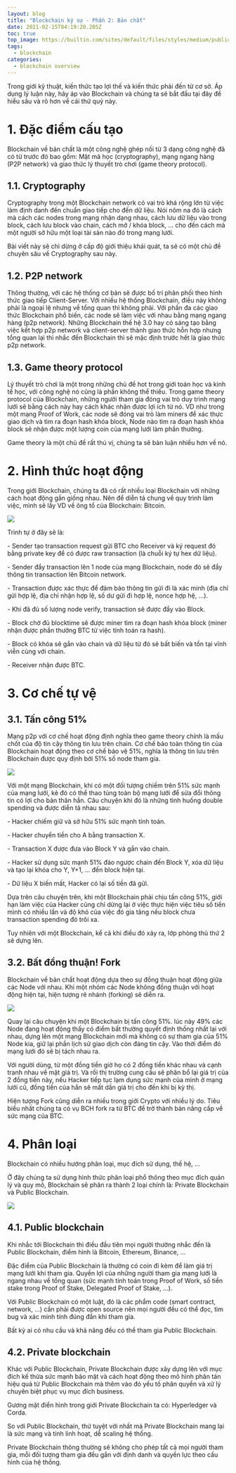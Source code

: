```yaml
---
layout: blog
title: "Blockchain ký sự - Phần 2: Bản chất"
date: 2021-02-15T04:19:20.205Z
toc: true
top_image: https://builtin.com/sites/default/files/styles/medium/public/2019-01/blockchain-companies.jpg
tags:
  - blockchain 
categories:
  - blockchain overview
---
```

Trong giới kỹ thuật, kiến thức tạo lợi thế và kiến thức phải đến từ cơ sở. Áp dụng lý luận này, hãy áp vào Blockchain và chúng ta sẽ bắt đầu tại đây để hiểu sâu và rõ hơn về cái thứ quỷ này.
<!-- more -->
# 1. Đặc điểm cấu tạo

Blockchain về bản chất là một công nghệ ghép nối từ 3 dạng công nghệ đã có từ trước đó bao gồm: Mật mã học (cryptography), mạng ngang hàng (P2P network) và giao thức lý thuyết trò chơi (game theory protocol).

## 1.1. Cryptography

Cryptography trong một Blockchain network có vai trò khá rộng lớn từ việc làm định danh đến chuẩn giao tiếp cho đến dữ liệu. Nói nôm na đó là cách mà cách các nodes trong mạng nhận dạng nhau, cách lưu dữ liệu vào trong block, cách lưu block vào chain, cách mở / khóa block, ... cho đến cách mà một người sở hữu một loại tài sản nào đó trong mạng lưới.

Bài viết này sẽ chỉ dừng ở cấp độ giới thiệu khái quát, ta sẽ có một chủ đề chuyên sâu về Cryptography sau này.

## 1.2. P2P network

Thông thường, với các hệ thống cơ bản sẽ được bố trí phân phối theo hình thức giao tiếp Client-Server. Với nhiều hệ thống Blockchain, điều này không phải là ngoại lệ nhưng về tổng quan thì không phải. Với phần đa các giao thức Blockchain phổ biến, các node sẽ làm việc với nhau bằng mạng ngang hàng (p2p network). Những Blockchain thế hệ 3.0 hay có sáng tạo bằng việc kết hợp p2p network và client-server thành giao thức hỗn hợp nhưng tổng quan lại thì nhắc đến Blockchain thì sẽ mặc định trước hết là giao thức p2p network.

## 1.3. Game theory protocol

Lý thuyết trò chơi là một trong những chủ đề hot trong giới toán học và kinh tế học, với công nghệ nó cũng là phần không thể thiếu. Trong game theory protocol của Blockchain, những người tham gia đóng vai trò duy trình mạng lưới sẽ bằng cách này hay cách khác nhận được lợi ích từ nó. VD như trong một mạng Proof of Work, các node sẽ đóng vai trò làm miners để xác thực giao dịch và tìm ra đoạn hash khóa block, Node nào tìm ra đoạn hash khóa block sẽ nhận được một lượng coin của mạng lưới làm phần thưởng.

Game theory là một chủ đề rất thú vị, chúng ta sẽ bàn luận nhiều hơn về nó.

# 2. Hình thức hoạt động

Trong giới Blockchain, chúng ta đã có rất nhiều loại Blockchain với những cách hoạt động gần giống nhau. Nên để diễn tả chung về quy trình làm việc, mình sẽ lấy VD về ông tổ của Blockchain: Bitcoin.

![](https://www.weusecoins.com/images/uploads/bitcoin-transaction-life-cycle-high-resolution.png)

Trình tự ở đây sẽ là:

\- Sender tạo transaction request gửi BTC cho Receiver và ký request đó bằng private key để có được raw transaction (là chuỗi ký tự hex dữ liệu).

\- Sender đẩy transaction lên 1 node của mạng Blockchain, node đó sẽ đẩy thông tin transaction lên Bitcoin network.

\- Transaction được xác thực để đảm bảo thông tin gửi đi là xác minh (địa chỉ gửi hợp lệ, địa chỉ nhận hợp lệ, số dư gửi đi hợp lệ, nonce hợp hệ, ...).

\- Khi đã đủ số lượng node verify, transaction sẽ được đẩy vào Block.

\- Block chờ đủ blocktime sẽ được miner tìm ra đoạn hash khóa block (miner nhận được phần thưởng BTC từ việc tính toán ra hash).

\- Block có khóa sẽ gắn vào chain và dữ liệu từ đó sẽ bất biến và tồn tại vĩnh viễn cùng với chain. 

\- Receiver nhận được BTC.

# 3. Cơ chế tự vệ

## 3.1. Tấn công 51%

Mạng p2p với cơ chế hoạt động định nghĩa theo game theory chính là mấu chốt của độ tin cậy thông tin lưu trên chain. Cơ chế bảo toàn thông tin của Blockchain hoạt động theo cơ chế bảo vệ 51%, nghĩa là thông tin lưu trên Blockchain được quy định bởi 51% số node tham gia. 

![](https://vnrebates.net/wp-content/uploads/2020/10/Double-spend-avatar.jpeg)

Với một mạng Blockchain, khi có một đối tượng chiếm trên 51% sức mạnh của mạng lưới, kẻ đó có thể thao túng toàn bộ mạng lưới để sửa đổi thông tin có lợi cho bản thân hắn. Câu chuyện khi đó là những tình huống double spending và được diễn tả nhau sau:

\- Hacker chiếm giữ và sở hữu 51% sức mạnh tính toán.

\- Hacker chuyển tiền cho A bằng transaction X.

\- Transaction X được đưa vào Block Y và gắn vào chain.

\- Hacker sử dụng sức mạnh 51% đảo ngược chain đến Block Y, xóa dữ liệu và tạo lại khóa cho Y, Y+1, ... đến block hiện tại.

\- Dữ liệu X biến mất, Hacker có lại số tiền đã gửi.

Dựa trên câu chuyện trên, khi một Blockchain phải chịu tấn công 51%, giới hạn làm việc của Hacker cũng chỉ dừng lại ở việc thực hiện việc tiêu số tiền mình có nhiều lần và độ khó của việc đó gia tăng nếu block chưa transaction spending đó trôi xa.

Tuy nhiên với một Blockchain, kể cả khi điều đó xảy ra, lớp phòng thủ thứ 2 sẽ dựng lên.

## 3.2. Bất đồng thuận! Fork

Blockchain về bản chất hoạt động dựa theo sự đồng thuận hoạt động giữa các Node với nhau. Khi một nhóm các Node không đồng thuận với hoạt động hiện tại, hiện tượng rẽ nhánh (forking) sẽ diễn ra.

![](https://www.dummies.com/wp-content/uploads/cryptocurrency-hard-fork.jpg)

Quay lại câu chuyện khi một Blockchain bị tấn công 51%. lúc này 49% các Node đang hoạt động thấy có điểm bất thường quyết định thống nhất lại với nhau, dựng lên một mạng Blockchain mới mà không có sự tham gia của 51% Node kia, giữ lại phần lịch sử giao dịch còn đáng tin cậy. Vào thời điểm đó mạng lưới đó sẽ bị tách nhau ra. 

Với người dùng, từ một đồng tiền giờ họ có 2 đồng tiền khác nhau và cạnh tranh nhau về mặt giá trị. Và rồi thị trường cung cầu sẽ phân bổ lại giá trị của 2 đồng tiền này, nếu Hacker tiếp tục lạm dụng sức mạnh của mình ở mạng lưới cũ, đồng tiền của hắn sẽ mất dần giá trị cho đến khi bị kỳ thị.

Hiện tượng Fork cũng diễn ra nhiều trong giới Crypto với nhiều lý do. Tiêu biểu nhất chúng ta có vụ BCH fork ra từ BTC để trở thành bản nâng cấp về sức mạng của BTC.

# 4. Phân loại

Blockchain có nhiều hướng phân loại, mục đích sử dụng, thế hệ, ...

Ở đây chúng ta sử dụng hình thức phân loại phổ thông theo mục đích quản lý và quy mô, Blockchain sẽ phân ra thành 2 loại chính là: Private Blockchain và Public Blockchain.

![](https://www.intheblack.com/-/media/intheblack/allimages/technology/2018/boxes-people-key-illustration.jpg)

## 4.1. Public blockchain

Khi nhắc tới Blockchain thì điều đầu tiên mọi người thường nhắc đến là Public Blockchain, điểm hình là Bitcoin, Ethereum, Binance, ...

Đặc điểm của Public Blockchain là thường có coin đi kèm để làm giá trị mạng lưới khi tham gia. Quyền lợi của những người tham gia mạng lưới là ngang nhau về tổng quan (sức mạnh tính toán trong Proof of Work, số tiền stake trong Proof of Stake, Delegated Proof of Stake, ...).

Với Public Blockchain có một luật, đó là các phẩm code (smart contract, network, ...) cần phải được open source nên mọi người đều có thể đọc, tìm bug và xác minh tính đúng đắn khi tham gia.

Bất kỳ ai có nhu cầu và khả năng đều có thể tham gia Public Blockchain.

## 4.2. Private blockchain

Khác với Public Blockchain, Private Blockchain được xây dựng lên với mục đích kế thừa sức mạnh bảo mật và cách hoạt động theo mô hình phân tán hiệu quả từ Public Blockchain mà thêm vào đó yếu tố phân quyền và xử lý chuyên biệt phục vụ mục đích business.

Gương mặt điển hình trong giới Private Blockchain ta có: Hyperledger và Corda.

So với Public Blockchain, thứ tuyệt vời nhất mà Private Blockchain mang lại là sức mạng và tính linh hoạt, dễ scaling hệ thống.

Private Blockchain thông thường sẽ không cho phép tất cả mọi người tham gia, mỗi đối tượng tham gia đều gắn với định danh và quyền lực theo cấu hình của hệ thống.